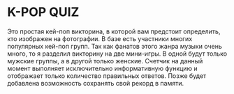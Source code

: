 # K-POP QUIZ
Это простая кей-поп викторина, в которой вам предстоит определить, кто изображен на фотографии. В базе есть участники многих популярных кей-поп групп. 
Так как фанатов этого жанра музыки очень много, то я разделил викторину на две мини-игры. В одной будут только мужские группы, а в другой только женские.
Счетчик на данный момент выполняет исключительно информативную функцию и отображает только количество правильных ответов.
Позже будет добавлена возможность сохранять свой рекорд в памяти.
